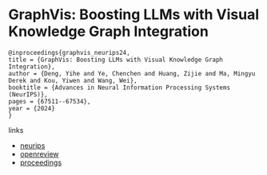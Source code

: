 # GraphVis: Boosting LLMs with Visual Knowledge Graph Integration

```
@inproceedings{graphvis_neurips24,
title = {GraphVis: Boosting LLMs with Visual Knowledge Graph Integration},
author = {Deng, Yihe and Ye, Chenchen and Huang, Zijie and Ma, Mingyu Derek and Kou, Yiwen and Wang, Wei},
booktitle = {Advances in Neural Information Processing Systems (NeurIPS)},
pages = {67511--67534},
year = {2024}
}
```

links
- [neurips](https://nips.cc/Conferences/2024/Schedule?showEvent=94055)
- [openreview](https://openreview.net/forum?id=haVPmN8UGi)
- [proceedings](https://papers.nips.cc//paper_files/paper/2024/hash/7cb04f510593c9ba30da398f5e0a7e7b-Abstract-Conference.html)

